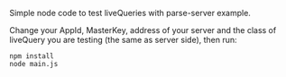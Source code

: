 Simple node code to test liveQueries with parse-server example.

Change your AppId, MasterKey, address of your server and the class of liveQuery you are testing (the same as server side), then run:

````npm install```` <br/>
````node main.js````
